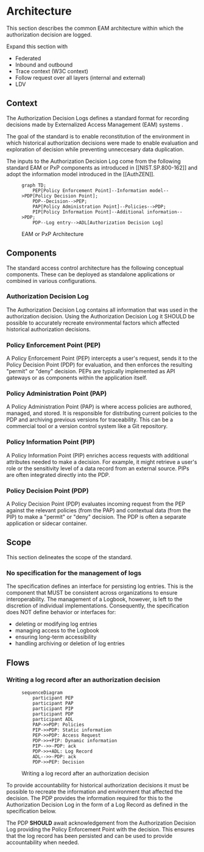 # Architecture

This section describes the common EAM architecture within which the authorization decision are logged.

Expand this section with

- Federated
- Inbound and outbound
- Trace context (W3C context)
- Follow request over all layers (internal and external)
- LDV

## Context

The Authorization Decision Logs defines a standard format for recording decisions made by Externalized Access Management (EAM) systems .

The goal of the standard is to enable reconstitution of the environment in which historical authorization decisions were made to enable evaluation and exploration of decision while preventing unneccesary data duplication.

The inputs to the Authorization Decision Log come from the following standard EAM or PxP components as introduced in [[NIST.SP.800-162]] and adopt the information model introduced in the [[AuthZEN]].

<figure>

```mermaid
graph TD;
    PEP[Policy Enforcement Point]--Information model-->PDP[Policy Decision Point];
    PDP--Decision-->PEP;
    PAP[Policy Administration Point]--Policies-->PDP;
    PIP[Policy Information Point]--Additional information-->PDP;
    PDP--Log entry-->ADL[Authorization Decision Log]
```
<figcaption>EAM or PxP Architecture</figcaption>
</figure>

## Components

The standard access control architecture has the following conceptual components. These can be deployed as standalone applications or combined in various configurations.

### Authorization Decision Log

The Authorization Decision Log contains all information that was used in the authorization decision. Using the Authorization Decision Log it SHOULD be possible to accurately recreate environmental factors which affected historical authorization decisions.  

### Policy Enforcement Point (PEP)

A Policy Enforcement Point (PEP) intercepts a user's request, sends it to the Policy Decision Point (PDP) for evaluation, and then enforces the resulting "permit" or "deny" decision. PEPs are typically implemented as API gateways or as components within the application itself.

### Policy Administration Point (PAP)

A Policy Administration Point (PAP) is where access policies are authored, managed, and stored. It is responsible for distributing current policies to the PDP and archiving previous versions for traceability. This can be a commercial tool or a version control system like a Git repository.

### Policy Information Point (PIP)

A Policy Information Point (PIP) enriches access requests with additional attributes needed to make a decision. For example, it might retrieve a user's role or the sensitivity level of a data record from an external source. PIPs are often integrated directly into the PDP.

### Policy Decision Point (PDP)

A Policy Decision Point (PDP) evaluates incoming request from the PEP against the relevant policies (from the PAP) and contextual data (from the PIP) to make a "permit" or "deny" decision. The PDP is often a separate application or sidecar container.

## Scope

This section delineates the scope of the standard.

### No specification for the management of logs
The specification defines an interface for persisting log entries. This is the component that MUST be consistent across organizations to ensure interoperability. The management of a Logbook, however, is left to the discretion of individual implementations.
Consequently, the specification does NOT define behavior or interfaces for:
- deleting or modifying log entries
- managing access to the Logbook
- ensuring long-term accessibility
- handling archiving or deletion of log entries

## Flows

### Writing a log record after an authorization decision

<figure>

```mermaid
sequenceDiagram
    participant PEP
    participant PAP
    participant PIP
    participant PDP
    participant ADL
    PAP->>PDP: Policies
    PIP->>PDP: Static information
    PEP->>PDP: Access Request
    PDP->>+PIP: Dynamic information
    PIP-->>-PDP: ack
    PDP->>+ADL: Log Record
    ADL-->>-PDP: ack
    PDP->>PEP: Decision
```

<figcaption>Writing a log record after an authorization decision</figcaption>
</figure>

To provide accountability for historical authorization decisions it must be possible to recreate the information and environment that affected the decision. The PDP provides the information required for this to the Authorization Decision Log in the form of a Log Record as defined in the specification below. 

The PDP **SHOULD** await acknowledgement from the Authorization Decision Log providing the Policy Enforcement Point with the decision. This ensures that the log record has been persisted and can be used to provide accountability when needed.